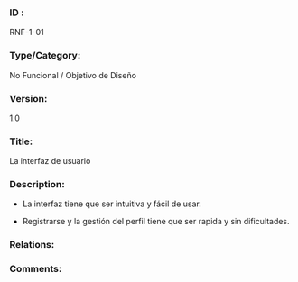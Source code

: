 ### ID : 
RNF-1-01

### Type/Category:
No Funcional / Objetivo de Diseño

### Version:
1.0

### Title:
La interfaz de usuario 

### Description:
- La interfaz tiene que ser intuitiva y fácil de usar. 

- Registrarse y la gestión del perfil tiene que ser rapida y sin dificultades.


### Relations:


### Comments:

